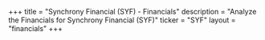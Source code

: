 +++
title = "Synchrony Financial (SYF) - Financials"
description = "Analyze the Financials for Synchrony Financial (SYF)"
ticker = "SYF"
layout = "financials"
+++

